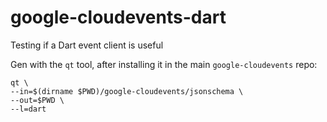 # google-cloudevents-dart
Testing if a Dart event client is useful

Gen with the `qt` tool, after installing it in the main `google-cloudevents` repo:

```
qt \
--in=$(dirname $PWD)/google-cloudevents/jsonschema \
--out=$PWD \
--l=dart
```